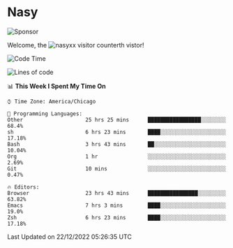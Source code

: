 # Nasy

<!--
<p align="center">
<img height="200" src="https://github-readme-stats.vercel.app/api?username=nasyxx&count_private=true&show_icons=true&theme=dracula&include_all_commits=true"/>
<img height="200" src="https://github-readme-stats.vercel.app/api/top-langs/?username=nasyxx&theme=dracula&hide=html,jupyter+notebook&count_private=true&show_icons=true"/>
</p>

  
----------------
-->

![Sponsor](https://img.shields.io/static/v1.svg?label=Sponsor&message=%E2%9D%A4&logo=GitHub&style=flat&color=pink)
 
Welcome, the ![nasyxx visitor counter](https://count.getloli.com/get/@nasyxx?theme=rule34)th vistor!
 
<!--START_SECTION:waka-->
![Code Time](http://img.shields.io/badge/Code%20Time-2%2C963%20hrs%2059%20mins-blue)

![Lines of code](https://img.shields.io/badge/From%20Hello%20World%20I%27ve%20Written-5%20Million%20lines%20of%20code-blue)

📊 **This Week I Spent My Time On** 

```text
⌚︎ Time Zone: America/Chicago

💬 Programming Languages: 
Other                    25 hrs 25 mins      █████████████████░░░░░░░░   68.4% 
sh                       6 hrs 23 mins       ████░░░░░░░░░░░░░░░░░░░░░   17.18% 
Bash                     3 hrs 43 mins       ██░░░░░░░░░░░░░░░░░░░░░░░   10.04% 
Org                      1 hr                ░░░░░░░░░░░░░░░░░░░░░░░░░   2.69% 
Git                      10 mins             ░░░░░░░░░░░░░░░░░░░░░░░░░   0.47%

🔥 Editors: 
Browser                  23 hrs 43 mins      ████████████████░░░░░░░░░   63.82% 
Emacs                    7 hrs 3 mins        ████░░░░░░░░░░░░░░░░░░░░░   19.0% 
Zsh                      6 hrs 23 mins       ████░░░░░░░░░░░░░░░░░░░░░   17.18%

```


 Last Updated on 22/12/2022 05:26:35 UTC
<!--END_SECTION:waka-->

<!-- ![visitors](https://visitor-badge.laobi.icu/badge?page_id=nasyxx.nasyxx) -->
